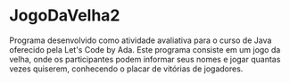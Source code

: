 # JogoDaVelha2
Programa desenvolvido como atividade avaliativa para o curso de Java oferecido pela Let's Code by Ada.
Este programa consiste em um jogo da velha, onde os participantes podem informar seus nomes e jogar quantas vezes quiserem, conhecendo o placar de vitórias de jogadores.
